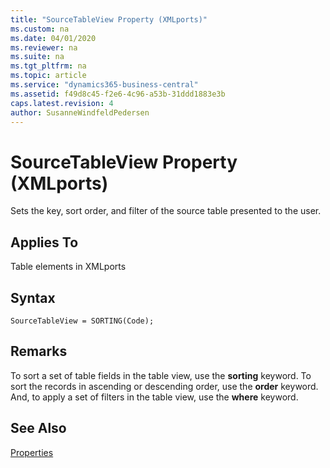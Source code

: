 ```yaml
---
title: "SourceTableView Property (XMLports)"
ms.custom: na
ms.date: 04/01/2020
ms.reviewer: na
ms.suite: na
ms.tgt_pltfrm: na
ms.topic: article
ms.service: "dynamics365-business-central"
ms.assetid: f49d8c45-f2e6-4c96-a53b-31ddd1883e3b
caps.latest.revision: 4
author: SusanneWindfeldPedersen
---
```


 

# SourceTableView Property (XMLports)
Sets the key, sort order, and filter of the source table presented to the user.
  
## Applies To  
 Table elements in XMLports  

## Syntax
```
SourceTableView = SORTING(Code);
```
 
## Remarks  

To sort a set of table fields in the table view, use the **sorting** keyword. To sort the records in ascending or descending order, use the **order** keyword.  And, to apply a set of filters in the table view, use the **where** keyword.

  
## See Also  
 [Properties](devenv-properties.md)